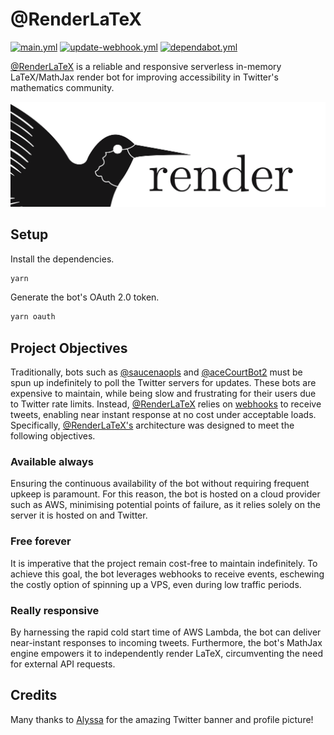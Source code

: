 # @RenderLaTeX

[![main.yml](https://github.com/winstxnhdw/RenderLaTeX/actions/workflows/main.yml/badge.svg)](https://github.com/winstxnhdw/RenderLaTeX/actions/workflows/main.yml)
[![update-webhook.yml](https://github.com/winstxnhdw/RenderLaTeX/actions/workflows/update-webhook.yml/badge.svg)](https://github.com/winstxnhdw/RenderLaTeX/actions/workflows/update-webhook.yml)
[![dependabot.yml](https://github.com/winstxnhdw/RenderLaTeX/actions/workflows/dependabot.yml/badge.svg)](https://github.com/winstxnhdw/RenderLaTeX/actions/workflows/dependabot.yml)

[@RenderLaTeX](https://twitter.com/RenderLaTeX) is a reliable and responsive serverless in-memory LaTeX/MathJax render bot for improving accessibility in Twitter's mathematics community.

<div align="center">
    <img src="resources/banner.png" />
</div>

## Setup

Install the dependencies.

```bash
yarn
```

Generate the bot's OAuth 2.0 token.

```bash
yarn oauth
```

## Project Objectives

Traditionally, bots such as [@saucenaopls](https://github.com/MakotoAme/twitter-saucenao) and [@aceCourtBot2](https://github.com/LuisMayo/ace-attorney-twitter-bot) must be spun up indefinitely to poll the Twitter servers for updates. These bots are expensive to maintain, while being slow and frustrating for their users due to Twitter rate limits. Instead, [@RenderLaTeX](https://twitter.com/RenderLaTeX) relies on [webhooks](https://developer.twitter.com/en/docs/twitter-api/premium/account-activity-api/guides/getting-started-with-webhooks) to receive tweets, enabling near instant response at no cost under acceptable loads. Specifically, [@RenderLaTeX's](https://twitter.com/RenderLaTeX) architecture was designed to meet the following objectives.

### Available always

Ensuring the continuous availability of the bot without requiring frequent upkeep is paramount. For this reason, the bot is hosted on a cloud provider such as AWS, minimising potential points of failure, as it relies solely on the server it is hosted on and Twitter.

### Free forever

It is imperative that the project remain cost-free to maintain indefinitely. To achieve this goal, the bot leverages webhooks to receive events, eschewing the costly option of spinning up a VPS, even during low traffic periods.

### Really responsive

By harnessing the rapid cold start time of AWS Lambda, the bot can deliver near-instant responses to incoming tweets. Furthermore, the bot's MathJax engine empowers it to independently render LaTeX, circumventing the need for external API requests.

## Credits

Many thanks to [Alyssa](https://github.com/alyssaxchua) for the amazing Twitter banner and profile picture!
